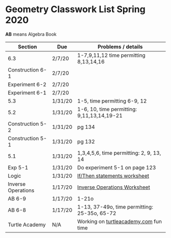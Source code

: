 # Geometry Classwork List Spring 2020
**AB** means Algebra Book

|Section | Due | Problems / details |
|--------|-----|--------------------|
|6.3 | 2/7/20 | 1-7,9,11,12 time permitting 8,13,14,16
|Construction 6-1 | 2/7/20 |
|Experiment 6-2 | 2/7/20 |
|Experiment 6-1 | 2/7/20 |
|5.3 | 1/31/20 | 1-5, time permitting 6-9, 12
|5.2 | 1/31/20 | 1-6, 10, time permitting: 9,11,13,14,19-21
|Construction 5-2 | 1/31/20 | pg 134
|Construction 5-1| 1/31/20 | pg 132 |
|5.1 | 1/31/20 | 1,3,4,5,6, time permitting: 2, 9, 13, 14
|Exp 5-1 | 1/31/20 | Do experiment 5-1 on page 123
|Logic | 1/31/20 | [If/Then statements worksheet](https://docs.google.com/document/d/16yZcxPdqroJxTGBbPCah5B3zWJ6MJ96-u7taAYqN7hQ/edit?usp=sharing)
|Inverse Operations| 1/17/20 | [Inverse Operations Worksheet](https://docs.google.com/document/d/1QNPmsbSLnEI6cd8QfnJRde7OSwZOBHy_oVIJUfIiuuc/edit?usp=sharing)
|AB 6-9 | 1/17/20 | 1-21o
|AB 6-8 | 1/17/20 | 1-13, 37-49o, time permitting: 25-35o, 65-72
| Turtle Academy | N/A | Working on [turtleacademy.com](turtleacademy.com) fun time
